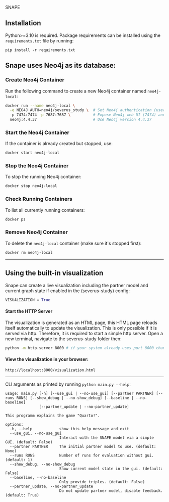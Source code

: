 SNAPE

## Installation
Python>=3.10 is required.
Package requirements can be installed using the `requirements.txt` file by running:

```
pip install -r requirements.txt
```


## Snape uses Neo4j as its database:

### Create Neo4j Container
Run the following command to create a new Neo4j container named `neo4j-local`:

```sh
docker run --name neo4j-local \
  -e NEO4J_AUTH=neo4j/severus_study \  # Set Neo4j authentication (username/password)
  -p 7474:7474 -p 7687:7687 \          # Expose Neo4j web UI (7474) and Bolt protocol (7687)
  neo4j:4.4.37                         # Use Neo4j version 4.4.37
```

### Start the Neo4j Container
If the container is already created but stopped, use:

```sh
docker start neo4j-local
```

### Stop the Neo4j Container
To stop the running Neo4j container:

```sh
docker stop neo4j-local
```

### Check Running Containers
To list all currently running containers:

```sh
docker ps
```

### Remove Neo4j Container
To delete the `neo4j-local` container (make sure it's stopped first):

```sh
docker rm neo4j-local
```

---
## Using the built-in visualization
Snape can create a live visualization including the partner model and current graph state if enabled in the (severus-study) config:
```py
VISUALIZATION = True
```
#### Start the HTTP Server
The visualization is generated as an HTML page, this HTML page reloads itself automatically to update the visualization.
This is only possible if it is served via http. Therefore, it is required to start a simple http server.
Open a new terminal, navigate to the severus-study folder then:
```sh
python -m http.server 8000 # if your system already uses port 8000 change this to an unused port
```
#### View the visualization in your browser:
```url
http://localhost:8000/visualization.html
```


---


CLI arguments as printed by running `python main.py --help`:

```
usage: main.py [-h] [--use_gui | --no-use_gui] [--partner PARTNER] [--runs RUNS] [--show_debug | --no-show_debug] [--baseline | --no-baseline]
               [--partner_update | --no-partner_update]

This programm explains the game "Quarto!".

options:
  -h, --help            show this help message and exit
  --use_gui, --no-use_gui
                        Interact with the SNAPE model via a simple GUI. (default: False)
  --partner PARTNER     The initial partner model to use. (default: None)
  --runs RUNS           Number of runs for evaluation without gui. (default: 1)
  --show_debug, --no-show_debug
                        Show current model state in the gui. (default: False)
  --baseline, --no-baseline
                        Only provide triples. (default: False)
  --partner_update, --no-partner_update
                        Do not update partner model, disable feedback. (default: True)
```